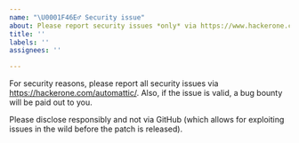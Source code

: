 ```yaml
---
name: "\U0001F46E‍♂️ Security issue"
about: Please report security issues *only* via https://www.hackerone.com
title: ''
labels: ''
assignees: ''

---
```


For security reasons, please report all security issues via https://hackerone.com/automattic/.  Also, if the issue is valid, a bug bounty will be paid out to you. 

Please disclose responsibly and not via GitHub (which allows for exploiting issues in the wild before the patch is released).
